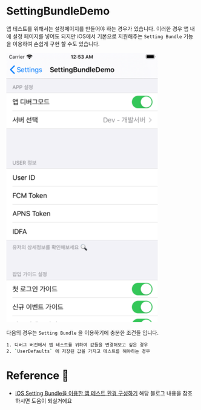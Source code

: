 # SettingBundleDemo 

앱 테스트를 위해서는 설정페이지를 만들어야 하는 경우가 있습니다. 이러한 경우 앱 내에 설정 페이지를 넣어도 되지만 iOS에서 기본으로 지원해주는 `Setting Bundle` 기능을 이용하여 손쉽게 구현 할 수도 있습니다. 


![](./.github/images/preview.png)

다음의 경우는 `Setting Bundle` 을 이용하기에 충분한 조건들 입니다.  

```sh
1. 디버그 버전에서 앱 테스트를 위하여 값들을 변경해보고 싶은 경우 
2. `UserDefaults` 에 저장된 값을 가지고 테스트를 해야하는 경우 
```

# Reference 🔗
-  [iOS Setting Bundle을 이용한 앱 테스트 환경 구성하기](https://fernando.kr/ios/2020-07-29-ios-setting-bundle/) 해당 블로그 내용을 참조하시면 도움이 되실거에요 
